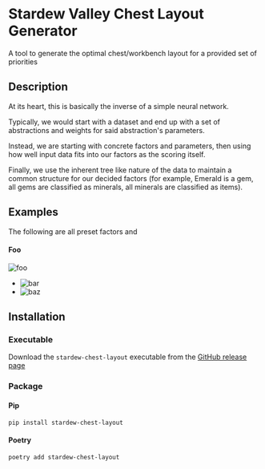 

# Stardew Valley Chest Layout Generator
A tool to generate the optimal chest/workbench layout for a provided set of priorities

## Description
At its heart, this is basically the inverse of a simple neural network.

Typically, we would start with a dataset and end up with a set of abstractions and weights for said abstraction's parameters.

Instead, we are starting with concrete factors and parameters, then using how well input data fits into our factors as the scoring itself.

Finally, we use the inherent tree like nature of the data to maintain a common structure for our decided factors 
(for example, Emerald is a gem, all gems are classified as minerals, all minerals are classified as items).

## Examples
The following are all preset factors and
#### Foo


![foo]()

- ![bar]()
- ![baz]()

## Installation
### Executable
Download the `stardew-chest-layout` executable from the [GitHub release page]()
### Package
#### Pip
```terminal
pip install stardew-chest-layout
```

#### Poetry
```terminal
poetry add stardew-chest-layout
```


